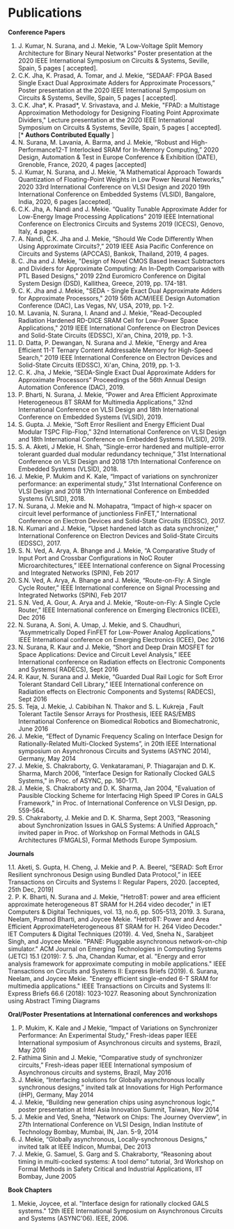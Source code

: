 ---
---

# Publications

**Conference Papers**
1. J. Kumar, N. Surana, and J. Mekie, “A Low-Voltage Split Memory Architecture for Binary Neural Networks” Poster presentation at the 2020 IEEE International Symposium on Circuits & Systems, Seville, Spain, 5 pages [ accepted].
2. C.K. Jha, K. Prasad, A. Tomar, and J. Mekie, “SEDAAF: FPGA Based Single Exact Dual Approximate Adders for Approximate Processors,” Poster presentation at the 2020 IEEE International Symposium on Circuits & Systems, Seville, Spain, 5 pages [ accepted].
3.  C.K. Jha\*, K. Prasad\*, V. Srivastava, and J. Mekie, "FPAD: a Multistage Approximation Methodology for Designing Floating Point Approximate Dividers," Lecture presentation at the 2020 IEEE International Symposium on Circuits & Systems, Seville, Spain, 5 pages [ accepted]. [\* **Authors Contributed Equally** ]
4. N. Surana, M. Lavania, A. Barma, and J. Mekie, “Robust and High-Performance12-T Interlocked SRAM for In-Memory Computing,” 2020 Design, Automation & Test in Europe Conference & Exhibition (DATE), Grenoble, France, 2020, 4 pages [accepted]
5. J. Kumar, N. Surana, and J. Mekie, “A Mathematical Approach Towards Quantization of Floating-Point Weights in Low Power Neural Networks,” 2020 33rd International Conference on VLSI Design and 2020 19th International Conference on Embedded Systems (VLSID), Bangalore, India, 2020, 6 pages [accepted].
6. C.K. Jha, A. Nandi and J. Mekie. “Quality Tunable Approximate Adder for Low-Energy Image Processing Applications” 2019 IEEE International Conference on Electronics Circuits and Systems 2019 (ICECS), Genovo, Italy, 4 pages.
7. A. Nandi, C.K. Jha and J. Mekie, “Should We Code Differently When Using Approximate Circuits?,” 2019 IEEE Asia Pacific Conference on Circuits and Systems (APCCAS), Bankok, Thailand, 2019, 4 pages.
8. C. Jha and J. Mekie, "Design of Novel CMOS Based Inexact Subtractors and Dividers for Approximate Computing: An In-Depth Comparison with PTL Based Designs," 2019 22nd Euromicro Conference on Digital System Design (DSD), Kallithea, Greece, 2019, pp. 174-181.
9. C. K. Jha and J. Mekie, "SEDA - Single Exact Dual Approximate Adders for Approximate Processors," 2019 56th ACM/IEEE Design Automation Conference (DAC), Las Vegas, NV, USA, 2019, pp. 1-2.
10. M. Lavania, N. Surana, I. Anand and J. Mekie, "Read-Decoupled Radiation Hardened RD-DICE SRAM Cell for Low-Power Space Applications," 2019 IEEE International Conference on Electron Devices and Solid-State Circuits (EDSSC), Xi'an, China, 2019, pp. 1-3.
11. D. Datta, P. Dewangan, N. Surana and J. Mekie, "Energy and Area Efficient 11-T Ternary Content Addressable Memory for High-Speed Search," 2019 IEEE International Conference on Electron Devices and Solid-State Circuits (EDSSC), Xi'an, China, 2019, pp. 1-3.
12. C. K. Jha, J Mekie, “SEDA-Single Exact Dual Approximate Adders for Approximate Processors” Proceedings of the 56th Annual Design Automation Conference (DAC), 2019.
13. P. Bharti, N. Surana, J. Mekie, “Power and Area Efficient Approximate Heterogeneous 8T SRAM for Multimedia Applications,” 32nd International Conference on VLSI Design and 18th International Conference on Embedded Systems (VLSID), 2019.
14. S. Gupta. J. Mekie, “Soft Error Resilient and Energy Efficient Dual Modular TSPC Flip-Flop,” 32nd International Conference on VLSI Design and 18th International Conference on Embedded Systems (VLSID), 2019.
15. S. A. Aketi, J Mekie, H. Shah, “Single-error hardened and multiple-error tolerant guarded dual modular redundancy technique,” 31st International Conference on VLSI Design and 2018 17th International Conference on Embedded Systems (VLSID), 2018.
16. J. Mekie, P. Mukim and K. Kale, “Impact of variations on synchronizer performance: an experimental study,” 31st International Conference on VLSI Design and 2018 17th International Conference on Embedded Systems (VLSID), 2018.
17. N. Surana, J. Mekie and N. Mohapatra, “Impact of high-κ spacer on circuit level performance of junctionless FinFET,” International Conference on Electron Devices and Solid-State Circuits (EDSSC), 2017.
18. N. Kumari and J. Mekie, “Upset hardened latch as data synchronizer,” International Conference on Electron Devices and Solid-State Circuits (EDSSC), 2017.
19. S. N. Ved, A. Arya, A. Bhange and J. Mekie, “A Comparative Study of Input Port and Crossbar Configurations in NoC Router Microarchitectures,” IEEE International conference on Signal Processing and Integrated Networks (SPIN), Feb 2017
20. S.N. Ved, A. Arya, A. Bhange and J. Mekie, “Route-on-Fly: A Single Cycle Router,” IEEE International conference on Signal Processing and Integrated Networks (SPIN), Feb 2017
21. S.N. Ved, A. Gour, A. Arya and J. Mekie, “Route-on-Fly: A Single Cycle Router,” IEEE International conference on Emerging Electronics (ICEE), Dec 2016
22. N. Surana, A. Soni, A. Umap, J. Mekie, and S. Chaudhuri, “Asymmetrically Doped FinFET for Low-Power Analog Applications,” IEEE International conference on Emerging Electronics (ICEE), Dec 2016
23. N. Surana, R. Kaur and J. Mekie, “Short and Deep Drain MOSFET for Space Applications: Device and Circuit Level Analysis,” IEEE International conference on Radiation effects on Electronic Components and Systems( RADECS), Sept 2016
24. R. Kaur, N. Surana and J. Mekie, “Guarded Dual Rail Logic for Soft Error Tolerant Standard Cell Library,” IEEE International conference on Radiation effects on Electronic Components and Systems( RADECS), Sept 2016
25. S. Teja, J. Mekie, J. Cabibihan N. Thakor and S. L. Kukreja , Fault Tolerant Tactile Sensor Arrays for Prosthesis, IEEE RAS/EMBS International Conference on Biomedical Robotics and Biomechatronic, June 2016
26. J. Mekie, “Effect of Dynamic Frequency Scaling on Interface Design for Rationally-Related Multi-Clocked Systems”, in 20th IEEE International symposium on Asynchronous Circuits and Systems (ASYNC 2014), Germany, May 2014
27. J. Mekie, S. Chakraborty, G. Venkataramani, P. Thiagarajan and D. K. Sharma, March 2006, "Interface Design for Rationally Clocked GALS Systems," in Proc. of ASYNC, pp. 160-171.
28. J. Mekie, S. Chakraborty and D. K. Sharma, Jan 2004, "Evaluation of Pausible Clocking Scheme for Interfacing High Speed IP Cores in GALS Framework," in Proc. of International Conference on VLSI Design, pp. 559-564.
29. S. Chakraborty, J. Mekie and D. K. Sharma, Sept 2003, "Reasoning about Synchronization Issues in GALS Systems: A Unified Approach," invited paper in Proc. of Workshop on Formal Methods in GALS Architectures (FMGALS), Formal Methods Europe Symposium.

**Journals**

1.1. Aketi, S. Gupta, H. Cheng, J. Mekie and P. A. Beerel, “SERAD: Soft Error Resilient synchronous Design using Bundled Data Protocol,” in IEEE Transactions on Circuits and Systems I: Regular Papers, 2020. [accepted, 25th Dec, 2019]	 
2. P. K. Bharti, N. Surana and J. Mekie, "Hetro8T: power and area efficient approximate  heterogeneous 8T SRAM for H.264 video decoder," in IET Computers & Digital Techniques, vol. 13, no.6, pp. 505-513, 2019.
3. Surana, Neelam, Pramod Bharti, and Joycee Mekie. "Hetro8T: Power and Area Efficient ApproximateHeterogeneous 8T SRAM for H. 264 Video Decoder." IET Computers & Digital Techniques (2019).
4. Ved, Sneha N., Sarabjeet Singh, and Joycee Mekie. "PANE: Pluggable asynchronous network-on-chip simulator." ACM Journal on Emerging Technologies in Computing Systems (JETC) 15.1 (2019): 7.
5. Jha, Chandan Kumar, et al. "Energy and error analysis framework for approximate computing in mobile applications." IEEE Transactions on Circuits and Systems II: Express Briefs (2019).
6. Surana, Neelam, and Joycee Mekie. "Energy efficient single-ended 6-T SRAM for multimedia applications." IEEE Transactions on Circuits and Systems II: Express Briefs 66.6 (2018): 1023-1027.
Reasoning about Synchronization using Abstract Timing Diagrams

**Oral/Poster Presentations at International conferences and workshops**

1. P. Mukim, K. Kale and J Mekie, “Impact of Variations on Synchronizer Performance: An Experimental Study,” Fresh-ideas paper IEEE International symposium of Asynchronous circuits and systems, Brazil, May 2016
2. Fathima Sinin and J. Mekie, “Comparative study of synchronizer circuits,” Fresh-ideas paper IEEE International symposium of Asynchronous circuits and systems, Brazil, May 2016
3. J. Mekie, “Interfacing solutions for Globally asynchronous locally synchronous designs,” invited talk at Innovations for High Performance (iHP), Germany, May 2014
4. J. Mekie, “Building new generation chips using asynchronous logic,” poster presentation at Intel Asia Innovation Summit, Taiwan, Nov 2014
5. J. Mekie and Ved, Sneha, “Network on Chips: The Journey Overview”, in 27th International Conference on VLSI Design, Indian Institute of Technology Bombay, Mumbai, IN, Jan. 5-9, 2014
6. J. Mekie, “Globally asynchronous, Locally-synchronous Designs,” invited talk at IEEE Indicon, Mumbai, Dec 2013
7. J. Mekie, G. Samuel, S. Garg and S. Chakraborty, “Reasoning about timing in multi-cocked systems: A tool demo” tutorial, 3rd Workshop on Formal Methods in Safety Critical and Industrial Applications, IIT Bombay, June 2005

**Book Chapters**

1. Mekie, Joycee, et al. "Interface design for rationally clocked GALS systems." 12th IEEE International Symposium on Asynchronous Circuits and Systems (ASYNC'06). IEEE, 2006.
